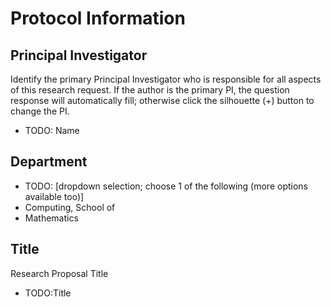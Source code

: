 # Protocol Information

## Principal Investigator
Identify the primary Principal Investigator who is responsible for all aspects of this research request. If the author is the primary PI, the question response will automatically fill; otherwise click the silhouette (+) button to change the PI.

* TODO: Name

## Department

* TODO: [dropdown selection; choose 1 of the following (more options available too)] 
* Computing, School of
* Mathematics

## Title
Research Proposal Title

* TODO:Title
